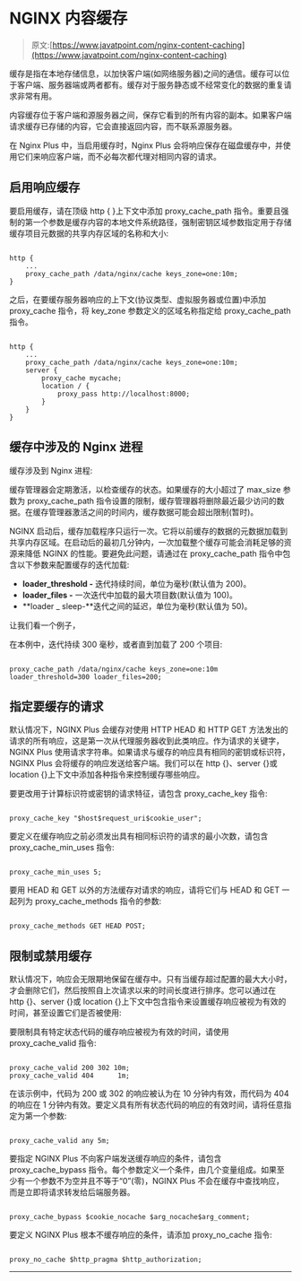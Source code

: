 # NGINX 内容缓存

> 原文:[https://www.javatpoint.com/nginx-content-caching](https://www.javatpoint.com/nginx-content-caching)

缓存是指在本地存储信息，以加快客户端(如网络服务器)之间的通信。缓存可以位于客户端、服务器端或两者都有。缓存对于服务静态或不经常变化的数据的重复请求非常有用。

内容缓存位于客户端和源服务器之间，保存它看到的所有内容的副本。如果客户端请求缓存已存储的内容，它会直接返回内容，而不联系源服务器。

在 Nginx Plus 中，当启用缓存时，Nginx Plus 会将响应保存在磁盘缓存中，并使用它们来响应客户端，而不必每次都代理对相同内容的请求。

## 启用响应缓存

要启用缓存，请在顶级 http { }上下文中添加 proxy_cache_path 指令。重要且强制的第一个参数是缓存内容的本地文件系统路径，强制密钥区域参数指定用于存储缓存项目元数据的共享内存区域的名称和大小:

```

http {
    ...
    proxy_cache_path /data/nginx/cache keys_zone=one:10m;
}

```

之后，在要缓存服务器响应的上下文(协议类型、虚拟服务器或位置)中添加 proxy_cache 指令，将 key_zone 参数定义的区域名称指定给 proxy_cache_path 指令。

```

http {
    ...
    proxy_cache_path /data/nginx/cache keys_zone=one:10m;
    server {
        proxy_cache mycache;
        location / {
            proxy_pass http://localhost:8000;
        }
    }
}

```

## 缓存中涉及的 Nginx 进程

缓存涉及到 Nginx 进程:

缓存管理器会定期激活，以检查缓存的状态。如果缓存的大小超过了 max_size 参数为 proxy_cache_path 指令设置的限制，缓存管理器将删除最近最少访问的数据。在缓存管理器激活之间的时间内，缓存数据可能会超出限制(暂时)。

NGINX 启动后，缓存加载程序只运行一次。它将以前缓存的数据的元数据加载到共享内存区域。在启动后的最初几分钟内，一次加载整个缓存可能会消耗足够的资源来降低 NGINX 的性能。要避免此问题，请通过在 proxy_cache_path 指令中包含以下参数来配置缓存的迭代加载:

*   **loader_threshold -** 迭代持续时间，单位为毫秒(默认值为 200)。
*   **loader_files -** 一次迭代中加载的最大项目数(默认值为 100)。
*   **loader _ sleep-**迭代之间的延迟，单位为毫秒(默认值为 50)。

让我们看一个例子，

在本例中，迭代持续 300 毫秒，或者直到加载了 200 个项目:

```

proxy_cache_path /data/nginx/cache keys_zone=one:10m loader_threshold=300 loader_files=200;

```

## 指定要缓存的请求

默认情况下，NGINX Plus 会缓存对使用 HTTP HEAD 和 HTTP GET 方法发出的请求的所有响应，这是第一次从代理服务器收到此类响应。作为请求的关键字，NGINX Plus 使用请求字符串。如果请求与缓存的响应具有相同的密钥或标识符，NGINX Plus 会将缓存的响应发送给客户端。我们可以在 http {}、server {}或 location {}上下文中添加各种指令来控制缓存哪些响应。

要更改用于计算标识符或密钥的请求特征，请包含 proxy_cache_key 指令:

```

proxy_cache_key "$host$request_uri$cookie_user";

```

要定义在缓存响应之前必须发出具有相同标识符的请求的最小次数，请包含 proxy_cache_min_uses 指令:

```

proxy_cache_min_uses 5;

```

要用 HEAD 和 GET 以外的方法缓存对请求的响应，请将它们与 HEAD 和 GET 一起列为 proxy_cache_methods 指令的参数:

```

proxy_cache_methods GET HEAD POST;

```

## 限制或禁用缓存

默认情况下，响应会无限期地保留在缓存中。只有当缓存超过配置的最大大小时，才会删除它们，然后按照自上次请求以来的时间长度进行排序。您可以通过在 http {}、server {}或 location {}上下文中包含指令来设置缓存响应被视为有效的时间，甚至设置它们是否被使用:

要限制具有特定状态代码的缓存响应被视为有效的时间，请使用 proxy_cache_valid 指令:

```

proxy_cache_valid 200 302 10m;
proxy_cache_valid 404      1m;

```

在该示例中，代码为 200 或 302 的响应被认为在 10 分钟内有效，而代码为 404 的响应在 1 分钟内有效。要定义具有所有状态代码的响应的有效时间，请将任意指定为第一个参数:

```

proxy_cache_valid any 5m;

```

要指定 NGINX Plus 不向客户端发送缓存响应的条件，请包含 proxy_cache_bypass 指令。每个参数定义一个条件，由几个变量组成。如果至少有一个参数不为空并且不等于“0”(零)，NGINX Plus 不会在缓存中查找响应，而是立即将请求转发给后端服务器。

```

proxy_cache_bypass $cookie_nocache $arg_nocache$arg_comment;

```

要定义 NGINX Plus 根本不缓存响应的条件，请添加 proxy_no_cache 指令:

```

proxy_no_cache $http_pragma $http_authorization;

```

* * *